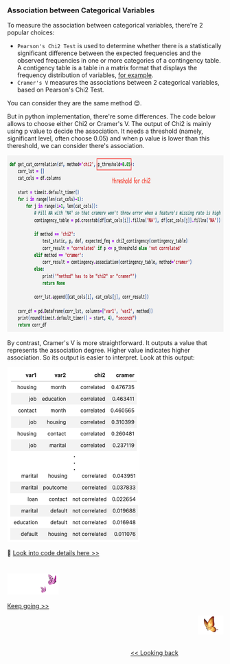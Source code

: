 ### Association between Categorical Variables

To measure the association between categorical variables, there're 2 popular choices:
* `Pearson's Chi2 Test` is used to determine whether there is a statistically significant difference between the expected frequencies and the observed frequencies in one or more categories of a contingency table. A contigency table is a table in a matrix format that displays the frequency distribution of variables, [for example][1].
* `Cramer's V` measures the associations between 2 categorical variables, based on Pearson's Chi2 Test.

You can consider they are the same method 😊. 

But in python implementation, there're some differences. The code below allows to choose either Chi2 or Cramer's V. 
The output of Chi2 is mainly using p value to decide the association. It needs a threshold (namely, significant level, 
often 
choose 0.05) and when p value is lower than this thereshold, we can consider there's association. 

<img src="https://github.com/lady-h-world/My_Garden/blob/main/images/Resplendent_Tree_images/chi2_cramer_code.png" width="827" height="410" />

By contrast, Cramer's V is more straightforward. It outputs a value that represents the association degree. Higher 
value 
indicates higher association. So its output is easier to interpret. Look at this output:

<img src="https://github.com/lady-h-world/My_Garden/blob/main/images/Resplendent_Tree_images/chi2_cramer_out.png" width="309" height="406" />

🌻 [Look into code details here >>][2] 


#
<p align="left">
<img src="https://github.com/lady-h-world/My_Garden/blob/main/images/follow_us.png" width="120" height="50" />
</p>

[Keep going >>][3]

<p align="right">
<img src="https://github.com/lady-h-world/My_Garden/blob/main/images/going_back.png" width="60" height="44" />
</p>

&nbsp;&nbsp;&nbsp;&nbsp;&nbsp;&nbsp;&nbsp;&nbsp;&nbsp;&nbsp;&nbsp;&nbsp;&nbsp;&nbsp;&nbsp;&nbsp;&nbsp;&nbsp;&nbsp;&nbsp;&nbsp;&nbsp;&nbsp;&nbsp;&nbsp;&nbsp;&nbsp;&nbsp;&nbsp;&nbsp;&nbsp;&nbsp;&nbsp;&nbsp;&nbsp;&nbsp;&nbsp;&nbsp;&nbsp;&nbsp;&nbsp;&nbsp;&nbsp;&nbsp;&nbsp;&nbsp;&nbsp;&nbsp;&nbsp;&nbsp;&nbsp;&nbsp;&nbsp;&nbsp;&nbsp;&nbsp;&nbsp;&nbsp;&nbsp;&nbsp;&nbsp;&nbsp;&nbsp;&nbsp;&nbsp;&nbsp;&nbsp;&nbsp;&nbsp;&nbsp;&nbsp;&nbsp;&nbsp;&nbsp;&nbsp;&nbsp;&nbsp;&nbsp;&nbsp;&nbsp;&nbsp;&nbsp;&nbsp;&nbsp;&nbsp;&nbsp;&nbsp;&nbsp;&nbsp;&nbsp;&nbsp;&nbsp;&nbsp;&nbsp;&nbsp;&nbsp;&nbsp;&nbsp;&nbsp;&nbsp;&nbsp;&nbsp;&nbsp;&nbsp;&nbsp;&nbsp;&nbsp;&nbsp;&nbsp;&nbsp;&nbsp;&nbsp;&nbsp;&nbsp;&nbsp;&nbsp;&nbsp;&nbsp;&nbsp;&nbsp;&nbsp;&nbsp;&nbsp;&nbsp;&nbsp;&nbsp;&nbsp;&nbsp;&nbsp;&nbsp;&nbsp;&nbsp;&nbsp;&nbsp;&nbsp;&nbsp;&nbsp;&nbsp;&nbsp;&nbsp;&nbsp;&nbsp;&nbsp;&nbsp;&nbsp;&nbsp;&nbsp;&nbsp;&nbsp;&nbsp;&nbsp;&nbsp;&nbsp;&nbsp;&nbsp;&nbsp;&nbsp;&nbsp;&nbsp;&nbsp;&nbsp;&nbsp;&nbsp;&nbsp;&nbsp;&nbsp;&nbsp;&nbsp;&nbsp;&nbsp;&nbsp;&nbsp;&nbsp;&nbsp;&nbsp;&nbsp;&nbsp;&nbsp;&nbsp;&nbsp;&nbsp;&nbsp;&nbsp;&nbsp;&nbsp;&nbsp;&nbsp;&nbsp;&nbsp;&nbsp;&nbsp;&nbsp;&nbsp;&nbsp;&nbsp;&nbsp;&nbsp;&nbsp;&nbsp;&nbsp;&nbsp;[<< Looking back][4]
 



[1]:https://en.wikipedia.org/wiki/Contingency_table
[2]:https://github.com/lady-h-world/My_Garden/blob/main/code/resplendent_tree/var_relationships/association.ipynb
[3]:https://github.com/lady-h-world/My_Garden/blob/main/reading_pages/Resplendent_Tree/rel3.md
[4]:https://github.com/lady-h-world/My_Garden/blob/main/reading_pages/Resplendent_Tree/rel1.md
